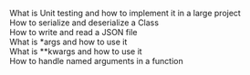 What is Unit testing and how to implement it in a large project  
How to serialize and deserialize a Class  
How to write and read a JSON file  
What is *args and how to use it  
What is **kwargs and how to use it  
How to handle named arguments in a function  
